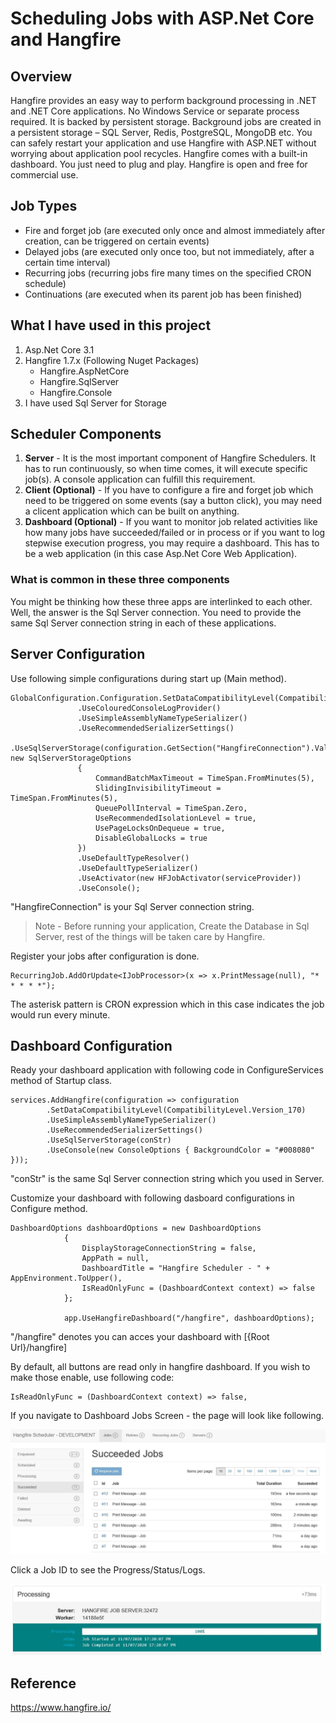 # Scheduling Jobs with ASP.Net Core and Hangfire
## Overview
Hangfire provides an easy way to perform background processing in .NET and .NET Core applications. No Windows Service or separate process required.
It is backed by persistent storage. Background jobs are created in a persistent storage – SQL Server, Redis, PostgreSQL, MongoDB etc. 
You can safely restart your application and use Hangfire with ASP.NET without worrying about application pool recycles.
Hangfire comes with a built-in dashboard. You just need to plug and play. Hangfire is open and free for commercial use.
## Job Types
  - Fire and forget job (are executed only once and almost immediately after creation, can be triggered on certain events)
  - Delayed jobs (are executed only once too, but not immediately, after a certain time interval) 
  - Recurring jobs (recurring jobs fire many times on the specified CRON schedule)
  - Continuations (are executed when its parent job has been finished)
## What I have used in this project
1. Asp.Net Core 3.1
2. Hangfire 1.7.x (Following Nuget Packages)
   - Hangfire.AspNetCore
   - Hangfire.SqlServer
   - Hangfire.Console
3. I have used Sql Server for Storage
## Scheduler Components
 1. **Server** - 
 It is the most important component of Hangfire Schedulers. It has to run continuously, so when time comes, it will execute specific job(s).
 A console application can fulfill this requirement.
 2. **Client (Optional)** - 
 If you have to configure a fire and forget job which need to be triggered on some events (say a button click), you may need a clicent application which can be built on anything.
 3. **Dashboard (Optional)** - 
 If you want to monitor job related activities like how many jobs have succeeded/failed or in process or if you want to log stepwise execution progress, you may require a dashboard.
 This has to be a web application (in this case Asp.Net Core Web Application).
### What is common in these three components 
 You might be thinking how these three apps are interlinked to each other. Well, the answer is the Sql Server connection. 
 You need to provide the same Sql Server connection string in each of these applications.
## Server Configuration
 Use following simple configurations during start up (Main method).
 ```
 GlobalConfiguration.Configuration.SetDataCompatibilityLevel(CompatibilityLevel.Version_170)
                .UseColouredConsoleLogProvider()
                .UseSimpleAssemblyNameTypeSerializer()
                .UseRecommendedSerializerSettings()
                .UseSqlServerStorage(configuration.GetSection("HangfireConnection").Value, new SqlServerStorageOptions
                {
                    CommandBatchMaxTimeout = TimeSpan.FromMinutes(5),
                    SlidingInvisibilityTimeout = TimeSpan.FromMinutes(5),
                    QueuePollInterval = TimeSpan.Zero,
                    UseRecommendedIsolationLevel = true,
                    UsePageLocksOnDequeue = true,
                    DisableGlobalLocks = true
                })
                .UseDefaultTypeResolver()
                .UseDefaultTypeSerializer()
                .UseActivator(new HFJobActivator(serviceProvider))
                .UseConsole();
```
"HangfireConnection" is your Sql Server connection string.
> Note - Before running your application, Create the Database in Sql Server, rest of the things will be taken care by Hangfire.

Register your jobs after configuration is done.
```
RecurringJob.AddOrUpdate<IJobProcessor>(x => x.PrintMessage(null), "* * * * *");
```
The asterisk pattern is CRON expression which in this case indicates the job would run every minute.
## Dashboard Configuration
Ready your dashboard application with following code in ConfigureServices method of Startup class.
```
services.AddHangfire(configuration => configuration
        .SetDataCompatibilityLevel(CompatibilityLevel.Version_170)
        .UseSimpleAssemblyNameTypeSerializer()
        .UseRecommendedSerializerSettings()
        .UseSqlServerStorage(conStr)
        .UseConsole(new ConsoleOptions { BackgroundColor = "#008080" }));
```
"conStr" is the same Sql Server connection string which you used in Server.

Customize your dashboard with following dasboard configurations in Configure method.
```
DashboardOptions dashboardOptions = new DashboardOptions
            {
                DisplayStorageConnectionString = false,
                AppPath = null,
                DashboardTitle = "Hangfire Scheduler - " + AppEnvironment.ToUpper(),
                IsReadOnlyFunc = (DashboardContext context) => false
            };

            app.UseHangfireDashboard("/hangfire", dashboardOptions);
```

"/hangfire" denotes you can acces your dashboard with [{Root Url}/hangfire]

By default, all buttons are read only in hangfire dashboard. If you wish to make those enable, use following code:
```
IsReadOnlyFunc = (DashboardContext context) => false,
```
If you navigate to Dashboard Jobs Screen - the page will look like following.

![dashboard](https://github.com/cmpattanayak/Hangfire/blob/master/hangfire_dashboard_01.JPG)

Click a Job ID to see the Progress/Status/Logs.

![dashboard](https://github.com/cmpattanayak/Hangfire/blob/master/hangfire_dashboard_02.JPG)

## Reference
https://www.hangfire.io/
